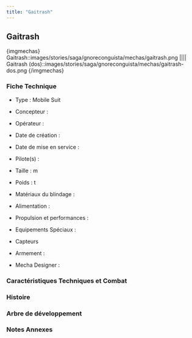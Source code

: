 ```yaml
---
title: "Gaitrash"
---
```


Gaitrash
--------


{imgmechas}
Gaitrash::images/stories/saga/gnoreconguista/mechas/gaitrash.png
||||
Gaitrash (dos)::images/stories/saga/gnoreconguista/mechas/gaitrash-dos.png
{/imgmechas}
### Fiche Technique



- Type : Mobile Suit
  
- Concepteur : 
  
- Opérateur : 
  
- Date de création : 
  
- Date de mise en service : 
  
- Pilote(s) : 
  
- Taille : m
  
- Poids : t
  
- Matériaux du blindage : 
  
- Alimentation : 
  
- Propulsion et performances : 
  
- Equipements Spéciaux :


* Capteurs


- Armement :




- Mecha Designer : 


### Caractéristiques Techniques et Combat






### Histoire






### Arbre de développement


### Notes Annexes


